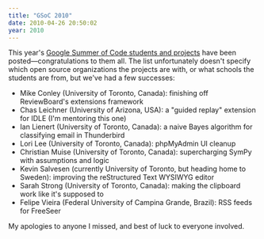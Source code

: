 ```yaml
---
title: "GSoC 2010"
date: 2010-04-26 20:50:02
year: 2010
---
```

This year's <a href="http://socghop.appspot.com/gsoc/program/list_projects/google/gsoc2010">Google Summer of Code students and projects</a> have been posted—congratulations to them all. The list unfortunately doesn't specify which open source organizations the projects are with, or what schools the students are from, but we've had a few successes:
<ul>
  <li>Mike Conley (University of Toronto, Canada): finishing off ReviewBoard's extensions framework</li>
  <li>Chas Leichner (University of Arizona, USA): a "guided replay" extension for IDLE (I'm mentoring this one)</li>
  <li>Ian Lienert (University of Toronto, Canada): a naive Bayes algorithm for classifying email in Thunderbird</li>
  <li>Lori Lee (University of Toronto, Canada): phpMyAdmin UI cleanup</li>
  <li>Christian Muise (University of Toronto, Canada): supercharging SymPy with assumptions and logic</li>
  <li>Kevin Salvesen (currently University of Toronto, but heading home to Sweden): improving the reStructured Text WYSIWYG editor</li>
  <li>Sarah Strong (University of Toronto, Canada): making the clipboard work like it's supposed to</li>
  <li>Felipe Vieira (Federal University of Campina Grande, Brazil): RSS feeds for FreeSeer</li>
</ul>
My apologies to anyone I missed, and best of luck to everyone involved.
